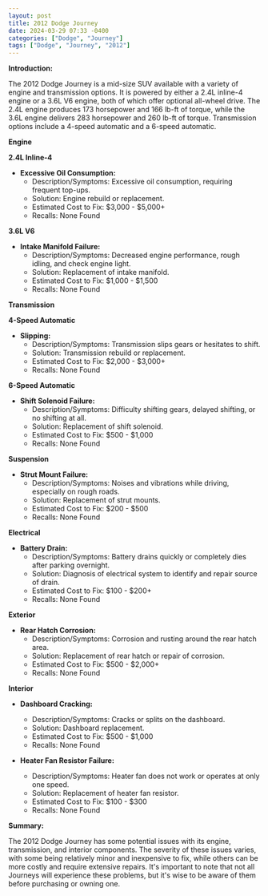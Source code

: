```yaml
---
layout: post
title: 2012 Dodge Journey
date: 2024-03-29 07:33 -0400
categories: ["Dodge", "Journey"]
tags: ["Dodge", "Journey", "2012"]
---
```

**Introduction:**

The 2012 Dodge Journey is a mid-size SUV available with a variety of engine and transmission options. It is powered by either a 2.4L inline-4 engine or a 3.6L V6 engine, both of which offer optional all-wheel drive. The 2.4L engine produces 173 horsepower and 166 lb-ft of torque, while the 3.6L engine delivers 283 horsepower and 260 lb-ft of torque. Transmission options include a 4-speed automatic and a 6-speed automatic.

**Engine**

**2.4L Inline-4**

* **Excessive Oil Consumption:**
    * Description/Symptoms: Excessive oil consumption, requiring frequent top-ups.
    * Solution: Engine rebuild or replacement.
    * Estimated Cost to Fix: $3,000 - $5,000+
    * Recalls: None Found

**3.6L V6**

* **Intake Manifold Failure:**
    * Description/Symptoms: Decreased engine performance, rough idling, and check engine light.
    * Solution: Replacement of intake manifold.
    * Estimated Cost to Fix: $1,000 - $1,500
    * Recalls: None Found

**Transmission**

**4-Speed Automatic**

* **Slipping:**
    * Description/Symptoms: Transmission slips gears or hesitates to shift.
    * Solution: Transmission rebuild or replacement.
    * Estimated Cost to Fix: $2,000 - $3,000+
    * Recalls: None Found

**6-Speed Automatic**

* **Shift Solenoid Failure:**
    * Description/Symptoms: Difficulty shifting gears, delayed shifting, or no shifting at all.
    * Solution: Replacement of shift solenoid.
    * Estimated Cost to Fix: $500 - $1,000
    * Recalls: None Found

**Suspension**

* **Strut Mount Failure:**
    * Description/Symptoms: Noises and vibrations while driving, especially on rough roads.
    * Solution: Replacement of strut mounts.
    * Estimated Cost to Fix: $200 - $500
    * Recalls: None Found

**Electrical**

* **Battery Drain:**
    * Description/Symptoms: Battery drains quickly or completely dies after parking overnight.
    * Solution: Diagnosis of electrical system to identify and repair source of drain.
    * Estimated Cost to Fix: $100 - $200+
    * Recalls: None Found

**Exterior**

* **Rear Hatch Corrosion:**
    * Description/Symptoms: Corrosion and rusting around the rear hatch area.
    * Solution: Replacement of rear hatch or repair of corrosion.
    * Estimated Cost to Fix: $500 - $2,000+
    * Recalls: None Found

**Interior**

* **Dashboard Cracking:**
    * Description/Symptoms: Cracks or splits on the dashboard.
    * Solution: Dashboard replacement.
    * Estimated Cost to Fix: $500 - $1,000
    * Recalls: None Found

* **Heater Fan Resistor Failure:**
    * Description/Symptoms: Heater fan does not work or operates at only one speed.
    * Solution: Replacement of heater fan resistor.
    * Estimated Cost to Fix: $100 - $300
    * Recalls: None Found

**Summary:**

The 2012 Dodge Journey has some potential issues with its engine, transmission, and interior components. The severity of these issues varies, with some being relatively minor and inexpensive to fix, while others can be more costly and require extensive repairs. It's important to note that not all Journeys will experience these problems, but it's wise to be aware of them before purchasing or owning one.
